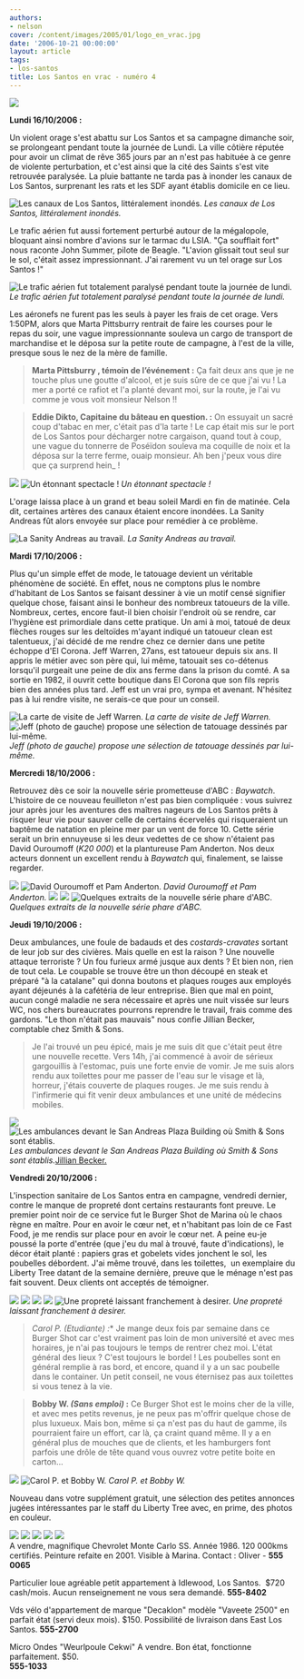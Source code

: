 ```yaml
---
authors:
- nelson
cover: /content/images/2005/01/logo_en_vrac.jpg
date: '2006-10-21 00:00:00'
layout: article
tags:
- los-santos
title: Los Santos en vrac - numéro 4
---
```



![](/content/images/2005/01/envracnewtitle.jpg)

**Lundi 16/10/2006 :**

Un violent orage s'est abattu sur Los Santos et sa campagne dimanche soir, se prolongeant pendant toute la journée de Lundi.&nbsp;La ville côtière&nbsp;réputée pour avoir un climat de rêve 365 jours par an n'est pas habituée à ce genre de&nbsp;violente perturbation, et c'est ainsi que la cité des Saints s'est vite retrouvée paralysée. La pluie battante ne tarda pas à inonder les canaux de Los Santos, surprenant les rats et les SDF ayant établis domicile en ce lieu.

![Les canaux de Los Santos, littéralement inondés.](/content/images/2005/01/orage2.jpg)
_Les canaux de Los Santos, littéralement inondés._

Le trafic aérien fut aussi fortement perturbé autour de la mégalopole, bloquant ainsi nombre d'avions sur le tarmac du LSIA. "Ça soufflait fort" nous raconte John Summer, pilote de Beagle. "L'avion glissait tout seul sur le sol, c'était assez impressionnant. J'ai rarement vu un tel orage sur Los Santos !"

![Le trafic aérien fut totalement paralysé pendant toute la journée de lundi.](/content/images/2005/01/orage7.jpg)
_Le trafic aérien fut totalement paralysé pendant toute la journée de lundi._

Les aéronefs ne furent pas les seuls à payer les frais de cet orage. Vers 1:50PM, alors que Marta Pittsburry rentrait de faire les courses pour le repas du soir, une vague impressionnante souleva un cargo de transport de marchandise et le déposa sur la petite route de campagne, à l'est de la ville, presque sous le nez de la mère de famille.

> **Marta Pittsburry&nbsp;, témoin de l’événement :** Ça fait deux ans que je ne touche plus une goutte d'alcool, et je suis sûre de ce que j'ai vu ! La mer&nbsp;a porté ce rafiot et l'a planté devant moi, sur la route, je l'ai vu comme je vous voit monsieur Nelson !!

> **Eddie Dikto, Capitaine du bâteau en question. :** On essuyait un sacré coup d'tabac en mer, c'était pas d'la tarte ! Le cap était mis sur le port de Los Santos pour décharger notre cargaison, quand tout à coup, une vague du tonnerre de Poséïdon souleva ma coquille de noix et la déposa sur la terre ferme, ouaip monsieur. Ah ben j'peux vous dire que ça surprend hein\_ !

![](/content/images/2005/01/orage3.jpg)
![Un étonnant spectacle !](/content/images/2005/01/orage5.jpg)
_Un étonnant spectacle !_

L'orage laissa place à un grand et beau soleil Mardi en fin de matinée. Cela dit, certaines artères des canaux étaient encore inondées. La Sanity Andreas fût alors envoyée sur place pour remédier à ce problème.

![La Sanity Andreas au travail.](/content/images/2005/01/orage6.jpg)
_La Sanity Andreas au travail._

**Mardi 17/10/2006 :**

Plus qu'un simple&nbsp;effet de mode, le tatouage devient un véritable phénomène de société. En effet, nous ne comptons plus le nombre d'habitant de Los Santos se faisant dessiner à vie un motif censé signifier quelque chose, faisant ainsi le bonheur des nombreux tatoueurs de la ville. Nombreux, certes, encore faut-il bien choisir l'endroit où se rendre, car l'hygiène est primordiale dans cette pratique. Un ami à moi, tatoué de deux flèches rouges sur les deltoïdes m'ayant indiqué un tatoueur clean est talentueux, j'ai décidé de me rendre chez ce dernier dans une petite échoppe d'El Corona. Jeff Warren, 27ans, est tatoueur depuis six ans. Il appris&nbsp;le métier avec son père qui, lui même, tatouait ses co-détenus lorsqu'il purgeait une peine de dix ans ferme dans la prison du comté. A sa sortie en 1982, il ouvrit cette boutique dans El Corona que son fils repris bien des années plus tard. Jeff est un vrai pro, sympa et avenant. N'hésitez pas à lui rendre visite, ne serais-ce que pour un conseil.

![La carte de visite de Jeff Warren.](/content/images/2005/01/visitopen.jpg)
_La carte de visite de Jeff Warren._[](/content/images/2005/01/tatoo1.jpg)
![Jeff (photo de gauche) propose une sélection de tatouage dessinés par lui-même.](/content/images/2005/01/tatoo2.jpg)
_Jeff (photo de gauche) propose une sélection de tatouage dessinés par lui-même._

**Mercredi 18/10/2006 :**

Retrouvez dès ce soir la nouvelle série prometteuse d'ABC : _Baywatch_. L'histoire de ce nouveau feuilleton n'est pas bien compliquée : vous suivrez jour après jour les aventures des maîtres nageurs de Los Santos prêts à risquer leur vie pour sauver celle de certains écervelés qui risqueraient un baptême de natation en pleine mer par un vent de force 10. Cette série serait un brin ennuyeuse si les deux vedettes de ce show n'étaient pas David Ouroumoff (_K20 000_)&nbsp;et la plantureuse Pam Anderton. Nos deux acteurs donnent un excellent rendu à _Baywatch_ qui, finalement, se laisse regarder.

![](/content/images/2005/01/baywatch3.jpg)
![David Ouroumoff et Pam Anderton.](/content/images/2005/01/baywatch2.jpg)
_David Ouroumoff et Pam Anderton._[](/content/images/2005/01/baywatch5.jpg)
![](/content/images/2005/01/baywatch4.jpg)
![](/content/images/2005/01/baywatch1.jpg)
![Quelques extraits de la nouvelle série phare d'ABC.](/content/images/2005/01/baywatch6.jpg)
_Quelques extraits de la nouvelle série phare d'ABC._[](/content/images/2005/01/sataxico.jpg)

**Jeudi 19/10/2006 :**

Deux ambulances, une foule de badauds et des _costards-cravates_ sortant de leur job sur des civières. Mais quelle en est la raison ? Une nouvelle attaque terroriste ? Un fou furieux armé jusque aux dents ? Et bien non, rien de tout cela. Le coupable se trouve être un thon découpé en steak et préparé "à la catalane" qui donna boutons et plaques rouges aux employés ayant déjeunés à la cafétéria de leur entreprise. Bien que mal en point, aucun congé maladie ne sera nécessaire et après une nuit vissée sur leurs WC, nos chers bureaucrates pourrons reprendre le travail, frais comme des gardons. "Le thon n'était pas mauvais" nous confie Jillian Becker, comptable chez Smith & Sons.

> Je l'ai trouvé un peu épicé, mais je me suis dit que c'était peut être une nouvelle recette. Vers 14h, j'ai commencé à avoir de sérieux gargouillis à l'estomac, puis une forte envie de vomir. Je me suis alors rendu aux toilettes pour me passer de l'eau sur le visage et là, horreur, j'étais couverte de plaques rouges. Je me suis rendu à l'infirmerie qui fit venir deux ambulances et une unité de médecins mobiles.

![](/content/images/2005/01/ambuthon.jpg)
![Les ambulances devant le San Andreas Plaza Building où Smith & Sons sont établis.](/content/images/2005/01/smith_.jpg)
_Les ambulances devant le San Andreas Plaza Building où Smith & Sons sont établis._[Jillian Becker.](/content/images/2005/01/jillian.jpg)

**Vendredi 20/10/2006 :**

L'inspection sanitaire de Los Santos entra en campagne, vendredi dernier, contre le manque de propreté dont certains restaurants font preuve. Le premier point noir de ce service fut le Burger Shot de Marina où le chaos règne en maître. Pour en avoir le cœur net, et n'habitant pas loin de ce Fast Food, je me rendis sur place pour en avoir le cœur net. A peine eu-je poussé la porte d'entrée (que j'eu du mal à trouvé, faute d'indications), le décor était planté : papiers gras et gobelets vides jonchent le sol, les poubelles débordent. J'ai même trouvé,&nbsp;dans les toilettes, &nbsp;un exemplaire du Liberty Tree datant de la semaine dernière, preuve que le ménage n'est pas fait souvent. Deux clients ont acceptés de témoigner.

![](/content/images/2005/01/burger7.jpg)
![](/content/images/2005/01/burger1.jpg)
![](/content/images/2005/01/burger3.jpg)
![](/content/images/2005/01/burger5.jpg)
![Une propreté laissant franchement à desirer.](/content/images/2005/01/burger6.jpg)
_Une propreté laissant franchement à desirer._

> _Carol P. (Etudiante) :_\* Je mange deux fois par semaine dans ce Burger Shot car c'est vraiment pas loin de mon université et avec mes horaires, je n'ai pas toujours le temps de rentrer chez moi. L'état général des lieux ? C'est toujours le bordel ! Les poubelles sont en général remplie à ras bord, et encore, quand il y a un sac poubelle dans le container. Un petit conseil, ne vous éternisez pas aux toilettes si vous tenez à la vie.

> **Bobby W. _(Sans emploi)_ :** Ce Burger Shot est le moins cher de la ville, et avec mes petits revenus, je ne peux pas m'offrir quelque chose de plus luxueux. Mais bon, même si ça n'est pas du haut de gamme, ils pourraient faire un effort, car là, ça craint quand même. Il y a en général plus de mouches que de clients, et les hamburgers font parfois une drôle de tête quand vous ouvrez votre petite boite en carton...

![](/content/images/2005/01/burger4.jpg)
![Carol P. et Bobby W.](/content/images/2005/01/burger2.jpg)
_Carol P. et Bobby W._[](/content/images/2005/01/pannonces2.jpg)

Nouveau dans votre supplément gratuit, une sélection des petites annonces jugées intéressantes par le staff du Liberty Tree avec, en prime, des photos en couleur.

![](/content/images/2005/01/mc.jpg)
![](/content/images/2005/01/mc2.jpg)
![](/content/images/2005/01/appart.jpg)
![](/content/images/2005/01/cyclimse.jpg)
![](/content/images/2005/01/mikro.jpg) 
&nbsp;  
A vendre, magnifique Chevrolet Monte Carlo SS. Année 1986. 120 000kms certifiés. Peinture refaite en 2001. Visible à Marina. Contact : Oliver - **555 0065**

Particulier loue agréable petit appartement à Idlewood, Los Santos.&nbsp; $720 cash/mois. Aucun renseignement ne vous sera demandé. **555-8402**

Vds vélo d'appartement de marque "Decaklon" modèle "Vaveete 2500" en parfait état (servi deux mois). $150. Possibilité de livraison dans East Los Santos. **555-2700**

Micro Ondes "Weurlpoule Cekwi" A vendre. Bon état, fonctionne parfaitement. $50.  
**555-1033**